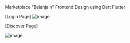 Marketplace "Belanjain" Frontend Design
using Dart Flutter

[Login Page]
![image](https://github.com/NegaNe/marketplace/assets/13601978/5da18b9e-d33a-4cdb-b077-05ff545ad001)

[Discover Page]

![image](https://github.com/NegaNe/marketplace/assets/13601978/4db7d882-2796-41fb-877b-312fd3523150)

